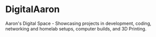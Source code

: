 # DigitalAaron
Aaron's Digital Space - Showcasing projects in development, coding, networking and homelab setups, computer builds, and 3D Printing. 
